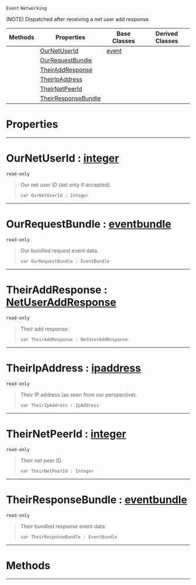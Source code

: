  `Event` `Networking`



(NOTE) Dispatched after receiving a net user add response.

|Methods|Properties|Base Classes|Derived Classes|
|---|---|---|---|
| |[ OurNetUserId](https://github.com/zeroengineteam/ZeroDocs/blob/master/code_reference/class_reference/netpeerreceiveduseraddresponse.markdown#ournetuserid-zero-engine)|[event](https://github.com/zeroengineteam/ZeroDocs/blob/master/code_reference/class_reference/event.markdown)| |
| |[ OurRequestBundle](https://github.com/zeroengineteam/ZeroDocs/blob/master/code_reference/class_reference/netpeerreceiveduseraddresponse.markdown#ourrequestbundle-zero-en)| | |
| |[ TheirAddResponse](https://github.com/zeroengineteam/ZeroDocs/blob/master/code_reference/class_reference/netpeerreceiveduseraddresponse.markdown#theiraddresponse-zero-en)| | |
| |[ TheirIpAddress](https://github.com/zeroengineteam/ZeroDocs/blob/master/code_reference/class_reference/netpeerreceiveduseraddresponse.markdown#theiripaddress-zero-engi)| | |
| |[ TheirNetPeerId](https://github.com/zeroengineteam/ZeroDocs/blob/master/code_reference/class_reference/netpeerreceiveduseraddresponse.markdown#theirnetpeerid-zero-engi)| | |
| |[ TheirResponseBundle](https://github.com/zeroengineteam/ZeroDocs/blob/master/code_reference/class_reference/netpeerreceiveduseraddresponse.markdown#theirresponsebundle-zero)| | |


 #  Properties


---  
 #  OurNetUserId : [integer](https://github.com/zeroengineteam/ZeroDocs/blob/master/code_reference/zilch_base_types/integer.markdown)

 `read-only`

> Our net user ID (set only if accepted).
> ``` lang=cpp, name=Zilch
> var OurNetUserId : Integer


---  
 #  OurRequestBundle : [eventbundle](https://github.com/zeroengineteam/ZeroDocs/blob/master/code_reference/class_reference/eventbundle.markdown)

 `read-only`

> Our bundled request event data.
> ``` lang=cpp, name=Zilch
> var OurRequestBundle : EventBundle


---  
 #  TheirAddResponse : [NetUserAddResponse](https://github.com/zeroengineteam/ZeroDocs/blob/master/code_reference/enum_reference.markdown#netuseraddresponse)

 `read-only`

> Their add response.
> ``` lang=cpp, name=Zilch
> var TheirAddResponse : NetUserAddResponse


---  
 #  TheirIpAddress : [ipaddress](https://github.com/zeroengineteam/ZeroDocs/blob/master/code_reference/class_reference/ipaddress.markdown)

 `read-only`

> Their IP address (as seen from our perspective).
> ``` lang=cpp, name=Zilch
> var TheirIpAddress : IpAddress


---  
 #  TheirNetPeerId : [integer](https://github.com/zeroengineteam/ZeroDocs/blob/master/code_reference/zilch_base_types/integer.markdown)

 `read-only`

> Their net peer ID.
> ``` lang=cpp, name=Zilch
> var TheirNetPeerId : Integer


---  
 #  TheirResponseBundle : [eventbundle](https://github.com/zeroengineteam/ZeroDocs/blob/master/code_reference/class_reference/eventbundle.markdown)

 `read-only`

> Their bundled response event data.
> ``` lang=cpp, name=Zilch
> var TheirResponseBundle : EventBundle


---  
 #  Methods


---  
 

 